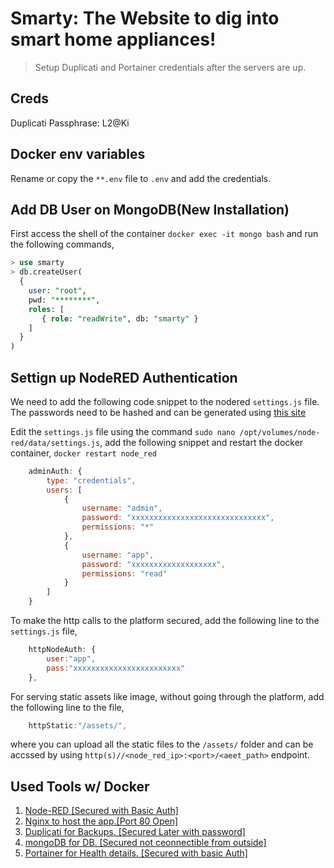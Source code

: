 # Smarty: The Website to dig into smart home appliances!
> Setup Duplicati and Portainer credentials after the servers are up.

## Creds
Duplicati Passphrase: L2@Ki

## Docker env variables
Rename or copy the `**.env` file to `.env` and add the credentials.

## Add DB User on MongoDB(New Installation)
First access the shell of the container `docker exec -it mongo bash` and run the following commands,

```SQL
> use smarty
> db.createUser(
  {
    user: "root",
    pwd: "********", 
    roles: [
       { role: "readWrite", db: "smarty" }
    ]
  }
)
```

## Settign up NodeRED Authentication

We need to add the following code snippet to the nodered `settings.js` file. The passwords need to be hashed and can be generated using [this site](https://www.devglan.com/online-tools/bcrypt-hash-generator)

Edit the `settings.js` file using the command `sudo nano /opt/volumes/node-red/data/settings.js`, add the following snippet and restart the docker container, `docker restart node_red`

```js
    adminAuth: {
        type: "credentials",
        users: [
            {
                username: "admin",
                password: "xxxxxxxxxxxxxxxxxxxxxxxxxxxxxx",
                permissions: "*"
            },
            {
                username: "app",
                password: "xxxxxxxxxxxxxxxxxxx",
                permissions: "read"
            }
        ]
    }
```
To make the http calls to the platform secured, add the following line to the `settings.js` file,

```js
    httpNodeAuth: {
        user:"app",
        pass:"xxxxxxxxxxxxxxxxxxxxxxxx"
    },
```

For serving static assets like image, without going through the platform, add the following line to the file,

```js
    httpStatic:"/assets/",
```
where you can upload all the static files to the `/assets/` folder and can be accssed by using `http(s)//<node_red_ip>:<port>/<aeet_path>` endpoint.

## Used Tools w/ Docker
1. [Node-RED [Secured with Basic Auth]](https://nodered.org/)
2. [Nginx to host the app.[Port 80 Open]](https://www.nginx.com/)
3. [Duplicati for Backups. [Secured Later with password]](https://www.duplicati.com/)
4. [mongoDB for DB. [Secured not ceonnectible from outside]](https://www.mongodb.com/)
5. [Portainer for Health details. [Secured with basic Auth]](https://www.portainer.io/)